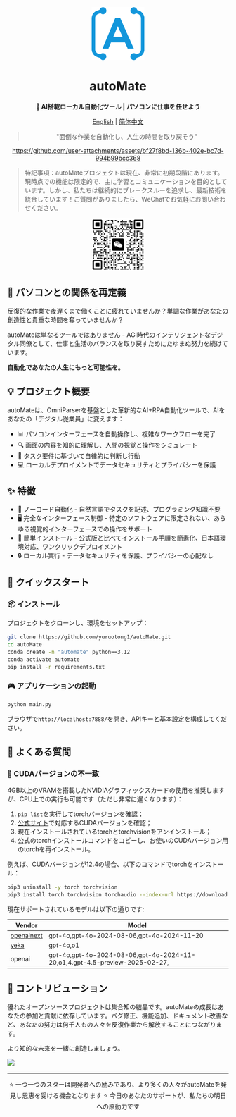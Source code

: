 <div align="center"><a name="readme-top"></a>

<img src="./resources/logo.png" width="120" height="120" alt="autoMate logo">
<h1>autoMate</h1>
<p><b>🤖 AI搭載ローカル自動化ツール | パソコンに仕事を任せよう</b></p>

[English](./README.md) | [简体中文](./README_CN.md)

>"面倒な作業を自動化し、人生の時間を取り戻そう"


https://github.com/user-attachments/assets/bf27f8bd-136b-402e-bc7d-994b99bcc368

</div>

> 特記事項：autoMateプロジェクトは現在、非常に初期段階にあります。現時点での機能は限定的で、主に学習とコミュニケーションを目的としています。しかし、私たちは継続的にブレークスルーを追求し、最新技術を統合しています！ご質問がありましたら、WeChatでお気軽にお問い合わせください。

<div align="center">
<img src="./resources/wxchat.png" width="120" height="120" alt="autoMate logo">
</div>

## 💫 パソコンとの関係を再定義

反復的な作業で夜遅くまで働くことに疲れていませんか？単調な作業があなたの創造性と貴重な時間を奪っていませんか？

autoMateは単なるツールではありません - AGI時代のインテリジェントなデジタル同僚として、仕事と生活のバランスを取り戻すためにたゆまぬ努力を続けています。

**自動化であなたの人生にもっと可能性を。**

## 💡 プロジェクト概要
autoMateは、OmniParserを基盤とした革新的なAI+RPA自動化ツールで、AIをあなたの「デジタル従業員」に変えます：

- 📊 パソコンインターフェースを自動操作し、複雑なワークフローを完了
- 🔍 画面の内容を知的に理解し、人間の視覚と操作をシミュレート
- 🧠 タスク要件に基づいて自律的に判断し行動
- 💻 ローカルデプロイメントでデータセキュリティとプライバシーを保護

## ✨ 特徴

- 🔮 ノーコード自動化 - 自然言語でタスクを記述、プログラミング知識不要
- 🖥️ 完全なインターフェース制御 - 特定のソフトウェアに限定されない、あらゆる視覚的インターフェースでの操作をサポート
- 🚅 簡単インストール - 公式版と比べてインストール手順を簡素化、日本語環境対応、ワンクリックデプロイメント
- 🔒 ローカル実行 - データセキュリティを保護、プライバシーの心配なし

## 🚀 クイックスタート

### 📦 インストール
プロジェクトをクローンし、環境をセットアップ：

```bash
git clone https://github.com/yuruotong1/autoMate.git
cd autoMate
conda create -n "automate" python==3.12
conda activate automate
pip install -r requirements.txt
```

### 🎮 アプリケーションの起動

```bash
python main.py
```
ブラウザで`http://localhost:7888/`を開き、APIキーと基本設定を構成してください。

## 📝 よくある質問

### 🔧 CUDAバージョンの不一致
4GB以上のVRAMを搭載したNVIDIAグラフィックスカードの使用を推奨しますが、CPU上での実行も可能です（ただし非常に遅くなります）：

1. `pip list`を実行してtorchバージョンを確認；
2. [公式サイト](https://pytorch.org/get-started/locally/)で対応するCUDAバージョンを確認；
3. 現在インストールされているtorchとtorchvisionをアンインストール；
4. 公式のtorchインストールコマンドをコピーし、お使いのCUDAバージョン用のtorchを再インストール。

例えば、CUDAバージョンが12.4の場合、以下のコマンドでtorchをインストール：

```bash
pip3 uninstall -y torch torchvision
pip3 install torch torchvision torchaudio --index-url https://download.pytorch.org/whl/cu124
```

現在サポートされているモデルは以下の通りです:


| Vendor| Model |
| --- | --- |
| [openainext](https://api.openai-next.com) | gpt-4o,gpt-4o-2024-08-06,gpt-4o-2024-11-20 |
|[yeka](https://2233.ai/api)|gpt-4o,o1|
|openai|gpt-4o,gpt-4o-2024-08-06,gpt-4o-2024-11-20,o1,4.gpt-4.5-preview-2025-02-27,|


## 🤝 コントリビューション

優れたオープンソースプロジェクトは集合知の結晶です。autoMateの成長はあなたの参加と貢献に依存しています。バグ修正、機能追加、ドキュメント改善など、あなたの努力は何千人もの人々を反復作業から解放することにつながります。

より知的な未来を一緒に創造しましょう。

<a href="https://github.com/yuruotong1/autoMate/graphs/contributors">
  <img src="https://contrib.rocks/image?repo=yuruotong1/autoMate" />
</a>

---

<div align="center">
⭐ 一つ一つのスターは開発者への励みであり、より多くの人々がautoMateを発見し恩恵を受ける機会となります ⭐
今日のあなたのサポートが、私たちの明日への原動力です
</div>
